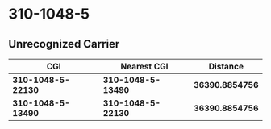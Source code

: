 # 310-1048-5
## Unrecognized Carrier


| CGI | Nearest CGI | Distance |
|-----|-------------|----------|
| **310-1048-5-22130** | **310-1048-5-13490** | **36390.8854756** |
| **310-1048-5-13490** | **310-1048-5-22130** | **36390.8854756** |
